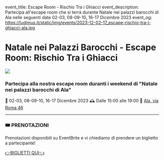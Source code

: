 event_title: Escape Room - Rischio Tra i Ghiacci
event_description: Partecipa all'escape room che si terrà durante Natale nei palazzi barocchi di Ala nelle seguenti date 02-03, 08-09-10, 16-17 Dicembre 2023
event_og: https://ludimus.it/static/img/events/2023-12-02-17_escape-rischio-tra-i-ghiacci-ala.jpg

# Natale nei Palazzi Barocchi - Escape Room: Rischio Tra i Ghiacci

![](https://ludimus.it/static/img/events/2023-12-02-17_escape-rischio-tra-i-ghiacci-ala.jpg)

### Partecipa alla nostra escape room duranti i weekend di "Natale nei palazzi barocchi di Ala"

📅 02-03, 08-09-10, 16-17 Dicembre 2023
🕰 Dalle 15:00 alle 19:00
📍 [Ala, via Roma 46](https://maps.app.goo.gl/hn2PuRRQ5ruqhUqo7)

---

### 🎟️ PRENOTAZIONI

Prenotazioni disponibili su EventBrite e vi chiediamo di prendere un biglietto a partecipante!

[👉BIGLIETTI QUI👈](https://www.eventbrite.it/e/757235460647)